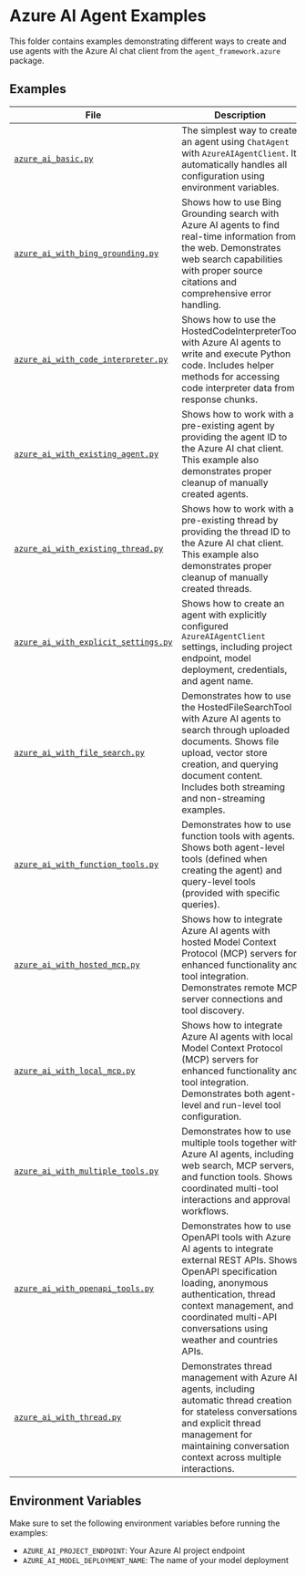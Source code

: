 # Azure AI Agent Examples

This folder contains examples demonstrating different ways to create and use agents with the Azure AI chat client from the `agent_framework.azure` package.

## Examples

| File | Description |
|------|-------------|
| [`azure_ai_basic.py`](azure_ai_basic.py) | The simplest way to create an agent using `ChatAgent` with `AzureAIAgentClient`. It automatically handles all configuration using environment variables. |
| [`azure_ai_with_bing_grounding.py`](azure_ai_with_bing_grounding.py) | Shows how to use Bing Grounding search with Azure AI agents to find real-time information from the web. Demonstrates web search capabilities with proper source citations and comprehensive error handling. |
| [`azure_ai_with_code_interpreter.py`](azure_ai_with_code_interpreter.py) | Shows how to use the HostedCodeInterpreterTool with Azure AI agents to write and execute Python code. Includes helper methods for accessing code interpreter data from response chunks. |
| [`azure_ai_with_existing_agent.py`](azure_ai_with_existing_agent.py) | Shows how to work with a pre-existing agent by providing the agent ID to the Azure AI chat client. This example also demonstrates proper cleanup of manually created agents. |
| [`azure_ai_with_existing_thread.py`](azure_ai_with_existing_thread.py) | Shows how to work with a pre-existing thread by providing the thread ID to the Azure AI chat client. This example also demonstrates proper cleanup of manually created threads. |
| [`azure_ai_with_explicit_settings.py`](azure_ai_with_explicit_settings.py) | Shows how to create an agent with explicitly configured `AzureAIAgentClient` settings, including project endpoint, model deployment, credentials, and agent name. |
| [`azure_ai_with_file_search.py`](azure_ai_with_file_search.py) | Demonstrates how to use the HostedFileSearchTool with Azure AI agents to search through uploaded documents. Shows file upload, vector store creation, and querying document content. Includes both streaming and non-streaming examples. |
| [`azure_ai_with_function_tools.py`](azure_ai_with_function_tools.py) | Demonstrates how to use function tools with agents. Shows both agent-level tools (defined when creating the agent) and query-level tools (provided with specific queries). |
| [`azure_ai_with_hosted_mcp.py`](azure_ai_with_hosted_mcp.py) | Shows how to integrate Azure AI agents with hosted Model Context Protocol (MCP) servers for enhanced functionality and tool integration. Demonstrates remote MCP server connections and tool discovery. |
| [`azure_ai_with_local_mcp.py`](azure_ai_with_local_mcp.py) | Shows how to integrate Azure AI agents with local Model Context Protocol (MCP) servers for enhanced functionality and tool integration. Demonstrates both agent-level and run-level tool configuration. |
| [`azure_ai_with_multiple_tools.py`](azure_ai_with_multiple_tools.py) | Demonstrates how to use multiple tools together with Azure AI agents, including web search, MCP servers, and function tools. Shows coordinated multi-tool interactions and approval workflows. |
| [`azure_ai_with_openapi_tools.py`](azure_ai_with_openapi_tools.py) | Demonstrates how to use OpenAPI tools with Azure AI agents to integrate external REST APIs. Shows OpenAPI specification loading, anonymous authentication, thread context management, and coordinated multi-API conversations using weather and countries APIs. |
| [`azure_ai_with_thread.py`](azure_ai_with_thread.py) | Demonstrates thread management with Azure AI agents, including automatic thread creation for stateless conversations and explicit thread management for maintaining conversation context across multiple interactions. |

## Environment Variables

Make sure to set the following environment variables before running the examples:

- `AZURE_AI_PROJECT_ENDPOINT`: Your Azure AI project endpoint
- `AZURE_AI_MODEL_DEPLOYMENT_NAME`: The name of your model deployment
